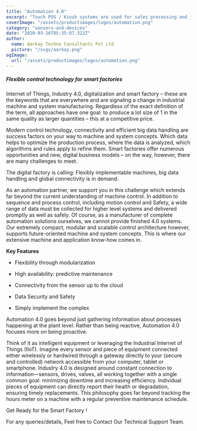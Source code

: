 ```yaml
---
title: "Automation 4.0"
excerpt: "Touch POS / Kiosk systems are used for sales processing and inventory tracking."
coverImage: "/assets/productimages/logos/automation.png"
category: "sensors-and-devices"
date: "2020-03-16T05:35:07.322Z"
author:
  name: Aarkay Techno Consultants Pvt Ltd
  picture: "/svgs/aarkay.png"
ogImage:
  url: "/assets/productimages/logos/automation.png"
---
```


##### Flexible control technology for smart factories

Internet of Things, Industry 4.0, digitalization and smart factory – these are the keywords that are everywhere and are signaling a change in industrial machine and system manufacturing. Regardless of the exact definition of the term, all approaches have one goal: to produce a lot size of 1 in the same quality as larger quantities – this at a competitive price.

Modern control technology, connectivity and efficient big data handling are success factors on your way to machine and system concepts. Which data helps to optimize the production process, where the data is analyzed, which algorithms and rules apply to refine them. Smart factories offer numerous opportunities and new, digital business models – on the way, however, there are many challenges to meet.

The digital factory is calling: Flexibly implementable machines, big data handling and global connectivity is in demand.

As an automation partner, we support you in this challenge which extends far beyond the current understanding of machine control. In addition to sequence and process control, including motion control and Safety, a wide range of data must be collected for higher level systems and delivered promptly as well as safely. Of course, as a manufacturer of complete automation solutions ourselves, we cannot provide finished 4.0 systems. Our extremely compact, modular and scalable control architecture however, supports future-oriented machine and system concepts. This is where our extensive machine and application know-how comes in.

**Key Features**

- Flexibility through modularization

- High availability: predictive maintenance

- Connectivity from the sensor up to the cloud

- Data Security and Safety

- Simply implement the complex

Automation 4.0 goes beyond just gathering information about processes happening at the plant level. Rather than being reactive, Automation 4.0 focuses more on being proactive.

Think of it as intelligent equipment or leveraging the Industrial Internet of Things (IIoT). Imagine every sensor and piece of equipment connected either wirelessly or hardwired through a gateway directly to your (secure and controlled) network accessible from your computer, tablet or smartphone. Industry 4.0 is designed around constant connection to information—sensors, drives, valves, all working together with a single common goal: minimizing downtime and increasing efficiency. Individual pieces of equipment can directly report their health or degradation, ensuring timely replacements. This philosophy goes far beyond tracking the hours meter on a machine with a regular preventive maintenance schedule.

Get Ready for the Smart Factory !

For any queries/details, Feel free to Contact Our Technical Support Team.
